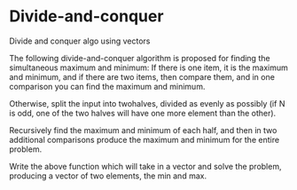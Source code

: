 # Divide-and-conquer
Divide and conquer algo using vectors


The following divide-and-conquer algorithm is proposed for finding the simultaneous
maximum and minimum: If there is one item, it is the maximum and
minimum, and if there are two items, then compare them, and in one comparison
you can find the maximum and minimum.

Otherwise, split the input into twohalves, divided as evenly as possibly (if N is odd, one of the two halves will have
one more element than the other). 

Recursively find the maximum and minimum of each half, and then in two additional comparisons produce the maximum and
minimum for the entire problem.

Write the above function which will take in a vector and solve the problem, producing a vector of two elements, the min and max.
